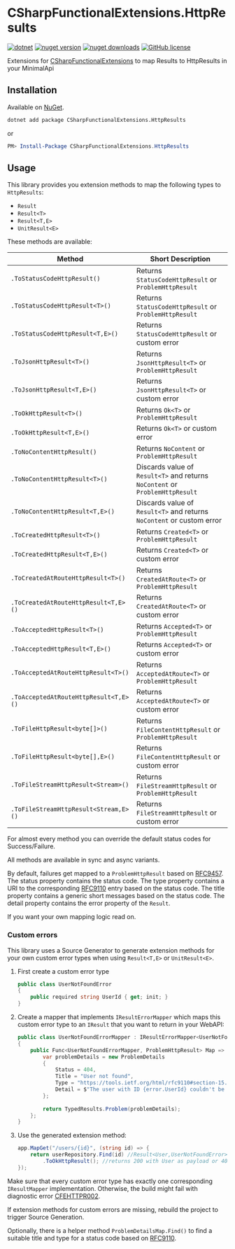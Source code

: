 # CSharpFunctionalExtensions.HttpResults

[![dotnet](https://img.shields.io/badge/platform-.NET-blue)](https://www.nuget.org/packages/CSharpFunctionalExtensions.HttpResults/)
[![nuget version](https://img.shields.io/nuget/v/CSharpFunctionalExtensions.HttpResults)](https://www.nuget.org/packages/CSharpFunctionalExtensions.HttpResults/)
[![nuget downloads](https://img.shields.io/nuget/dt/CSharpFunctionalExtensions.HttpResults)](https://www.nuget.org/packages/CSharpFunctionalExtensions.HttpResults/)
[![GitHub license](https://img.shields.io/github/license/co-IT/CSharpFunctionalExtensions.HttpResults)](https://github.com/co-IT/CSharpFunctionalExtensions.HttpResults/blob/main/LICENSE.md)

Extensions for [CSharpFunctionalExtensions](https://github.com/vkhorikov/CSharpFunctionalExtensions) to map Results to
HttpResults in your MinimalApi

## Installation

Available on [NuGet](https://www.nuget.org/packages/CSharpFunctionalExtensions.HttpResults/).

```bash
dotnet add package CSharpFunctionalExtensions.HttpResults
```

or

```powershell
PM> Install-Package CSharpFunctionalExtensions.HttpResults
```

## Usage

This library provides you extension methods to map the following types to `HttpResults`:

- `Result`
- `Result<T>`
- `Result<T,E>`
- `UnitResult<E>`

These methods are available:

| Method                                | Short Description                                                            |
|---------------------------------------|------------------------------------------------------------------------------|
| `.ToStatusCodeHttpResult()`           | Returns `StatusCodeHttpResult` or `ProblemHttpResult`                        |
| `.ToStatusCodeHttpResult<T>()`        | Returns `StatusCodeHttpResult` or `ProblemHttpResult`                        |
| `.ToStatusCodeHttpResult<T,E>()`      | Returns `StatusCodeHttpResult` or custom error                               |
| `.ToJsonHttpResult<T>()`              | Returns `JsonHttpResult<T>` or `ProblemHttpResult`                           |
| `.ToJsonHttpResult<T,E>()`            | Returns `JsonHttpResult<T>` or custom error                                  |
| `.ToOkHttpResult<T>()`                | Returns `Ok<T>` or `ProblemHttpResult`                                       |
| `.ToOkHttpResult<T,E>()`              | Returns `Ok<T>` or custom error                                              |
| `.ToNoContentHttpResult()`            | Returns `NoContent` or `ProblemHttpResult`                                   |
| `.ToNoContentHttpResult<T>()`         | Discards value of `Result<T>` and returns `NoContent` or `ProblemHttpResult` |
| `.ToNoContentHttpResult<T,E>()`       | Discards value of `Result<T>` and returns `NoContent` or custom error        |
| `.ToCreatedHttpResult<T>()`           | Returns `Created<T>` or `ProblemHttpResult`                                  |
| `.ToCreatedHttpResult<T,E>()`         | Returns `Created<T>` or custom error                                         |
| `.ToCreatedAtRouteHttpResult<T>()`    | Returns `CreatedAtRoute<T>` or `ProblemHttpResult`                           |
| `.ToCreatedAtRouteHttpResult<T,E>()`  | Returns `CreatedAtRoute<T>` or custom error                                  |
| `.ToAcceptedHttpResult<T>()`          | Returns `Accepted<T>` or `ProblemHttpResult`                                 |
| `.ToAcceptedHttpResult<T,E>()`        | Returns `Accepted<T>` or custom error                                        |
| `.ToAcceptedAtRouteHttpResult<T>()`   | Returns `AcceptedAtRoute<T>` or `ProblemHttpResult`                          |
| `.ToAcceptedAtRouteHttpResult<T,E>()` | Returns `AcceptedAtRoute<T>` or custom error                                 |
| `.ToFileHttpResult<byte[]>()`         | Returns `FileContentHttpResult` or `ProblemHttpResult`                       |
| `.ToFileHttpResult<byte[],E>()`       | Returns `FileContentHttpResult` or custom error                              |
| `.ToFileStreamHttpResult<Stream>()`   | Returns `FileStreamHttpResult` or `ProblemHttpResult`                        |
| `.ToFileStreamHttpResult<Stream,E>()` | Returns `FileStreamHttpResult` or custom error                               |

For almost every method you can override the default status codes for Success/Failure.

All methods are available in sync and async variants.

By default, failures get mapped to a `ProblemHttpResult` based on [RFC9457](https://www.rfc-editor.org/rfc/rfc9457).
The status property contains the status code.
The type property contains a URI to the corresponding [RFC9110](https://tools.ietf.org/html/rfc9110) entry based on the status code.
The title property contains a generic short messages based on the status code.
The detail property contains the error property of the `Result`.

If you want your own mapping logic read on.

### Custom errors

This library uses a Source Generator to generate extension methods for your own custom error types when using `Result<T,E>` or `UnitResult<E>`.

1. First create a custom error type
    ```csharp
    public class UserNotFoundError
    {
        public required string UserId { get; init; }
    }
    ```
2. Create a mapper that implements `IResultErrorMapper` which maps this custom error type to an `IResult` that you want to return in your WebAPI:
    ```csharp
    public class UserNotFoundErrorMapper : IResultErrorMapper<UserNotFoundError, ProblemHttpResult>
    {
        public Func<UserNotFoundErrorMapper, ProblemHttpResult> Map => error => {
            var problemDetails = new ProblemDetails
            {
                Status = 404,
                Title = "User not found",
                Type = "https://tools.ietf.org/html/rfc9110#section-15.5.5",
                Detail = $"The user with ID {error.UserId} couldn't be found.
            };
            
            return TypedResults.Problem(problemDetails);  
        };
    }
    ```
3. Use the generated extension method:
    ```csharp
    app.MapGet("/users/{id}", (string id) => {
        return userRepository.Find(id) //Result<User,UserNotFoundError>
            .ToOkHttpResult(); //returns 200 with User as payload or 404 with ProblemDetails object defined above
    });
    ```

Make sure that every custom error type has exactly one corresponding `IResultMapper` implementation. Otherwise, the build might fail with diagnostic error [CFEHTTPR002](./CSharpFunctionalExtensions.HttpResults.Generators/AnalyzerReleases.Shipped.md). 

If extension methods for custom errors are missing, rebuild the project to trigger Source Generation.

Optionally, there is a helper method `ProblemDetailsMap.Find()` to find a suitable title and type for a status code based on [RFC9110](https://tools.ietf.org/html/rfc9110).